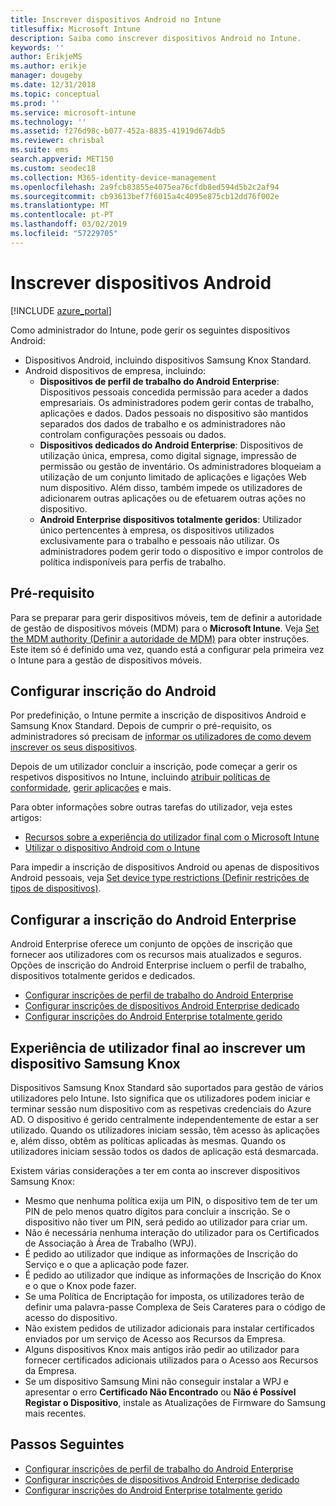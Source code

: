 ```yaml
---
title: Inscrever dispositivos Android no Intune
titlesuffix: Microsoft Intune
description: Saiba como inscrever dispositivos Android no Intune.
keywords: ''
author: ErikjeMS
ms.author: erikje
manager: dougeby
ms.date: 12/31/2018
ms.topic: conceptual
ms.prod: ''
ms.service: microsoft-intune
ms.technology: ''
ms.assetid: f276d98c-b077-452a-8835-41919d674db5
ms.reviewer: chrisbal
ms.suite: ems
search.appverid: MET150
ms.custom: seodec18
ms.collection: M365-identity-device-management
ms.openlocfilehash: 2a9fcb83855e4075ea76cfdb8ed594d5b2c2af94
ms.sourcegitcommit: cb93613bef7f6015a4c4095e875cb12dd76f002e
ms.translationtype: MT
ms.contentlocale: pt-PT
ms.lasthandoff: 03/02/2019
ms.locfileid: "57229705"
---
```

# <a name="enroll-android-devices"></a>Inscrever dispositivos Android

[!INCLUDE [azure_portal](./includes/azure_portal.md)]

Como administrador do Intune, pode gerir os seguintes dispositivos Android:
- Dispositivos Android, incluindo dispositivos Samsung Knox Standard.
- Android dispositivos de empresa, incluindo:
    - **Dispositivos de perfil de trabalho do Android Enterprise**: Dispositivos pessoais concedida permissão para aceder a dados empresariais. Os administradores podem gerir contas de trabalho, aplicações e dados. Dados pessoais no dispositivo são mantidos separados dos dados de trabalho e os administradores não controlam configurações pessoais ou dados. 
    - **Dispositivos dedicados do Android Enterprise**: Dispositivos de utilização única, empresa, como digital signage, impressão de permissão ou gestão de inventário. Os administradores bloqueiam a utilização de um conjunto limitado de aplicações e ligações Web num dispositivo. Além disso, também impede os utilizadores de adicionarem outras aplicações ou de efetuarem outras ações no dispositivo.
    - **Android Enterprise dispositivos totalmente geridos**: Utilizador único pertencentes à empresa, os dispositivos utilizados exclusivamente para o trabalho e pessoais não utilizar. Os administradores podem gerir todo o dispositivo e impor controlos de política indisponíveis para perfis de trabalho. 

## <a name="prerequisite"></a>Pré-requisito

Para se preparar para gerir dispositivos móveis, tem de definir a autoridade de gestão de dispositivos móveis (MDM) para o **Microsoft Intune**. Veja [Set the MDM authority (Definir a autoridade de MDM)](mdm-authority-set.md) para obter instruções. Este item só é definido uma vez, quando está a configurar pela primeira vez o Intune para a gestão de dispositivos móveis.

## <a name="set-up-android-enrollment"></a>Configurar inscrição do Android

Por predefinição, o Intune permite a inscrição de dispositivos Android e Samsung Knox Standard. Depois de cumprir o pré-requisito, os administradores só precisam de [informar os utilizadores de como devem inscrever os seus dispositivos](/intune-user-help/enroll-your-device-in-intune-android).

Depois de um utilizador concluir a inscrição, pode começar a gerir os respetivos dispositivos no Intune, incluindo [atribuir políticas de conformidade](compliance-policy-create-android.md), [gerir aplicações](app-management.md) e mais.

Para obter informações sobre outras tarefas do utilizador, veja estes artigos:

- [Recursos sobre a experiência do utilizador final com o Microsoft Intune](end-user-educate.md)
- [Utilizar o dispositivo Android com o Intune](https://docs.microsoft.com/intune-user-help/using-your-android-device-with-intune)

Para impedir a inscrição de dispositivos Android ou apenas de dispositivos Android pessoais, veja [Set device type restrictions (Definir restrições de tipos de dispositivos)](enrollment-restrictions-set.md).

## <a name="set-up-android-enterprise-enrollment"></a>Configurar a inscrição do Android Enterprise

Android Enterprise oferece um conjunto de opções de inscrição que fornecer aos utilizadores com os recursos mais atualizados e seguros. Opções de inscrição do Android Enterprise incluem o perfil de trabalho, dispositivos totalmente geridos e dedicados.

- [Configurar inscrições de perfil de trabalho do Android Enterprise](android-work-profile-enroll.md)
- [Configurar inscrições de dispositivos Android Enterprise dedicado](android-kiosk-enroll.md)
- [Configurar inscrições do Android Enterprise totalmente gerido](android-fully-managed-enroll.md)

## <a name="end-user-experience-when-enrolling-a-samsung-knox-device"></a>Experiência de utilizador final ao inscrever um dispositivo Samsung Knox

Dispositivos Samsung Knox Standard são suportados para gestão de vários utilizadores pelo Intune. Isto significa que os utilizadores podem iniciar e terminar sessão num dispositivo com as respetivas credenciais do Azure AD. O dispositivo é gerido centralmente independentemente de estar a ser utilizado. Quando os utilizadores iniciam sessão, têm acesso às aplicações e, além disso, obtêm as políticas aplicadas às mesmas. Quando os utilizadores iniciam sessão todos os dados de aplicação está desmarcada.

Existem várias considerações a ter em conta ao inscrever dispositivos Samsung Knox:
-   Mesmo que nenhuma política exija um PIN, o dispositivo tem de ter um PIN de pelo menos quatro dígitos para concluir a inscrição. Se o dispositivo não tiver um PIN, será pedido ao utilizador para criar um.
-   Não é necessária nenhuma interação do utilizador para os Certificados de Associação à Área de Trabalho (WPJ).
-   É pedido ao utilizador que indique as informações de Inscrição do Serviço e o que a aplicação pode fazer.
-   É pedido ao utilizador que indique as informações de Inscrição do Knox e o que o Knox pode fazer.
-   Se uma Política de Encriptação for imposta, os utilizadores terão de definir uma palavra-passe Complexa de Seis Carateres para o código de acesso do dispositivo.
-   Não existem pedidos de utilizador adicionais para instalar certificados enviados por um serviço de Acesso aos Recursos da Empresa.
- Alguns dispositivos Knox mais antigos irão pedir ao utilizador para fornecer certificados adicionais utilizados para o Acesso aos Recursos da Empresa.
- Se um dispositivo Samsung Mini não conseguir instalar a WPJ e apresentar o erro **Certificado Não Encontrado** ou **Não é Possível Registar o Dispositivo**, instale as Atualizações de Firmware do Samsung mais recentes.

## <a name="next-steps"></a>Passos Seguintes

- [Configurar inscrições de perfil de trabalho do Android Enterprise](android-work-profile-enroll.md)
- [Configurar inscrições de dispositivos Android Enterprise dedicado](android-kiosk-enroll.md)
- [Configurar inscrições do Android Enterprise totalmente gerido](android-fully-managed-enroll.md)
